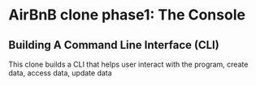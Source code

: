 # AirBnB clone phase1: The Console

## Building A Command Line Interface (CLI)
This clone builds a CLI that helps user interact with the program, create data, access data, update data
